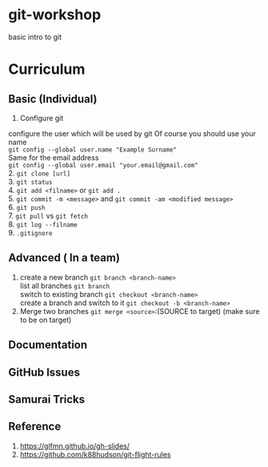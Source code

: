 # git-workshop
basic intro to git 

# Curriculum
## Basic (Individual)
1. Configure git

configure the user which will be used by git
Of course you should use your name  
`git config --global user.name "Example Surname"`  
Same for the email address  
`git config --global user.email "your.email@gmail.com" `  
2. `git clone [url]`  
3. `git status`  
4. `git add <filname>` or `git add .`  
5. `git commit -m <message>` and `git commit -am <modified message>`     
6. `git push`    
7. `git pull`  vs `git fetch`  
8. `git log --filname`   
9. `.gitignore`


## Advanced ( In a team)
1. create a new branch `git branch <branch-name>`  
   list all branches `git branch`  
   switch to existing branch `git checkout <branch-name>`  
   create a branch and switch to it `git checkout -b <branch-name>`
2. Merge two branches
  `git merge <source>`:(SOURCE to target) (make sure to be on target)

   
   

## Documentation

## GitHub Issues


## Samurai Tricks



## Reference
1. https://glfmn.github.io/gh-slides/
2. https://github.com/k88hudson/git-flight-rules
